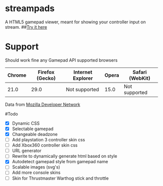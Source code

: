 # streampads
A HTML5 gamepad viewer, meant for showing your controller input on stream.
##[Try it here](https://rawgit.com/tazaar/streampads/master/index.html)

# Support
Should work fine any Gamepad API supported browsers

|Chrome| Firefox (Gecko) | Internet Explorer | Opera | Safari (WebKit) |
|--- | --- | --- | --- | --- |
|21.0 | 29.0 | Not supported | 15.0 | Not supported |
Data from [Mozilla Developer Network](https://developer.mozilla.org/en-US/docs/Web/API/Gamepad_API/Using_the_Gamepad_API#Browser_compatibility)

#Todo
- [x] Dynamic CSS
- [x] Selectable gamepad
- [x] Changeable deadzone
- [ ] Add playstation 3 controller skin css
- [ ] Add Xbox360 controller skin css
- [ ] URL generator
- [ ] Rewrite to dynamically generate html based on style
- [x] Autodetect gamepad style from gamepad name
- [ ] Scalable images (svg's)
- [ ] Add more console skins
- [ ] Skin for Thrustmaster Warthog stick and throttle
